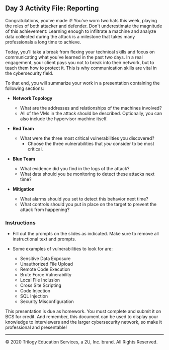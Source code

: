 ## Day 3 Activity File: Reporting

Congratulations, you've made it! You've worn two hats this week, playing the roles of both attacker and defender. Don't underestimate the magnitude of this achievement: Learning enough to infiltrate a machine and analyze data collected during the attack is a milestone that takes many professionals a long time to achieve.

Today, you'll take a break from flexing your technical skills and focus on communicating what you've learned in the past two days. In a real engagement, your client pays you not to break into their network, but to teach them how to protect it. This is why communication skills are vital in the cybersecurity field.

To that end, you will summarize your work in a presentation containing the following sections:

- **Network Topology**
    - What are the addresses and relationships of the machines involved?
    - All of the VMs in the attack should be described. Optionally, you can also include the hypervisor machine itself.

- **Red Team**
  - What were the three most critical vulnerabilities you discovered?
    - Choose the three vulnerabilities that _you_ consider to be most critical.

- **Blue Team**
  - What evidence did you find in the logs of the attack?
  - What data should you be monitoring to detect these attacks next time?

- **Mitigation**
  - What alarms should you set to detect this behavior next time?
  - What controls should you  put in place on the target to prevent the attack from happening?


### Instructions

- Fill out the prompts on the slides as indicated. Make sure to remove all instructional text and prompts. 

- Some examples of vulnerabilities to look for are:
  - Sensitive Data Exposure 
  - Unauthorized File Upload
  - Remote Code Execution
  - Brute Force Vulnerability
  - Local File Inclusion
  - Cross Site Scripting
  - Code Injection
  - SQL Injection
  - Security Misconfiguration

This presentation is due as homework. You must complete and submit it on BCS for credit. And remember, this document can be used to display your knowledge to interviewers and the larger cybersecurity network, so make it professional and presentable!

---
© 2020 Trilogy Education Services, a 2U, Inc. brand. All Rights Reserved.  
